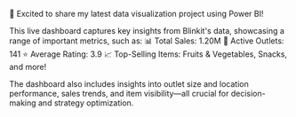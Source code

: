 🚀 Excited to share my latest data visualization project using Power BI!

This live dashboard captures key insights from Blinkit's data, showcasing a range of important metrics, such as:
📊 Total Sales: 1.20M
🏪 Active Outlets: 141
⭐ Average Rating: 3.9
📈 Top-Selling Items: Fruits & Vegetables, Snacks, and more!

The dashboard also includes insights into outlet size and location performance, sales trends, and item visibility—all crucial for decision-making and strategy optimization.


